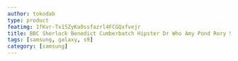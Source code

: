 ```yaml
---
author: tokodab
type: product
featimg: 1fKvr-Tx15ZyKa0ssfazrl4FCGQxfvejr
title: BBC Sherlock Benedict Cumberbatch Hipster Dr Who Amy Pond Rory Samsung Galaxy S9 Case
tags: [samsung, galaxy, s9]
category: [samsung]
---
```

